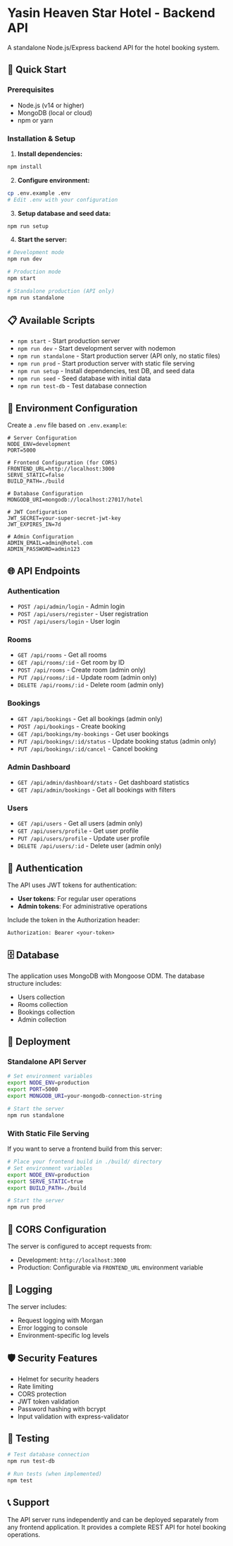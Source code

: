 # Yasin Heaven Star Hotel - Backend API

A standalone Node.js/Express backend API for the hotel booking system.

## 🚀 Quick Start

### Prerequisites
- Node.js (v14 or higher)
- MongoDB (local or cloud)
- npm or yarn

### Installation & Setup

1. **Install dependencies:**
```bash
npm install
```

2. **Configure environment:**
```bash
cp .env.example .env
# Edit .env with your configuration
```

3. **Setup database and seed data:**
```bash
npm run setup
```

4. **Start the server:**
```bash
# Development mode
npm run dev

# Production mode
npm start

# Standalone production (API only)
npm run standalone
```

## 📋 Available Scripts

- `npm start` - Start production server
- `npm run dev` - Start development server with nodemon
- `npm run standalone` - Start production server (API only, no static files)
- `npm run prod` - Start production server with static file serving
- `npm run setup` - Install dependencies, test DB, and seed data
- `npm run seed` - Seed database with initial data
- `npm run test-db` - Test database connection

## 🔧 Environment Configuration

Create a `.env` file based on `.env.example`:

```env
# Server Configuration
NODE_ENV=development
PORT=5000

# Frontend Configuration (for CORS)
FRONTEND_URL=http://localhost:3000
SERVE_STATIC=false
BUILD_PATH=./build

# Database Configuration
MONGODB_URI=mongodb://localhost:27017/hotel

# JWT Configuration
JWT_SECRET=your-super-secret-jwt-key
JWT_EXPIRES_IN=7d

# Admin Configuration
ADMIN_EMAIL=admin@hotel.com
ADMIN_PASSWORD=admin123
```

## 🌐 API Endpoints

### Authentication
- `POST /api/admin/login` - Admin login
- `POST /api/users/register` - User registration
- `POST /api/users/login` - User login

### Rooms
- `GET /api/rooms` - Get all rooms
- `GET /api/rooms/:id` - Get room by ID
- `POST /api/rooms` - Create room (admin only)
- `PUT /api/rooms/:id` - Update room (admin only)
- `DELETE /api/rooms/:id` - Delete room (admin only)

### Bookings
- `GET /api/bookings` - Get all bookings (admin only)
- `POST /api/bookings` - Create booking
- `GET /api/bookings/my-bookings` - Get user bookings
- `PUT /api/bookings/:id/status` - Update booking status (admin only)
- `PUT /api/bookings/:id/cancel` - Cancel booking

### Admin Dashboard
- `GET /api/admin/dashboard/stats` - Get dashboard statistics
- `GET /api/admin/bookings` - Get all bookings with filters

### Users
- `GET /api/users` - Get all users (admin only)
- `GET /api/users/profile` - Get user profile
- `PUT /api/users/profile` - Update user profile
- `DELETE /api/users/:id` - Delete user (admin only)

## 🔐 Authentication

The API uses JWT tokens for authentication:
- **User tokens**: For regular user operations
- **Admin tokens**: For administrative operations

Include the token in the Authorization header:
```
Authorization: Bearer <your-token>
```

## 🗄️ Database

The application uses MongoDB with Mongoose ODM. The database structure includes:
- Users collection
- Rooms collection
- Bookings collection
- Admin collection

## 🚀 Deployment

### Standalone API Server
```bash
# Set environment variables
export NODE_ENV=production
export PORT=5000
export MONGODB_URI=your-mongodb-connection-string

# Start the server
npm run standalone
```

### With Static File Serving
If you want to serve a frontend build from this server:
```bash
# Place your frontend build in ./build/ directory
# Set environment variables
export NODE_ENV=production
export SERVE_STATIC=true
export BUILD_PATH=./build

# Start the server
npm run prod
```

## 🔧 CORS Configuration

The server is configured to accept requests from:
- Development: `http://localhost:3000`
- Production: Configurable via `FRONTEND_URL` environment variable

## 📝 Logging

The server includes:
- Request logging with Morgan
- Error logging to console
- Environment-specific log levels

## 🛡️ Security Features

- Helmet for security headers
- Rate limiting
- CORS protection
- JWT token validation
- Password hashing with bcrypt
- Input validation with express-validator

## 🧪 Testing

```bash
# Test database connection
npm run test-db

# Run tests (when implemented)
npm test
```

## 📞 Support

The API server runs independently and can be deployed separately from any frontend application. It provides a complete REST API for hotel booking operations.